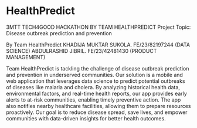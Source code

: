 # HealthPredict
3MTT TECH4GOOD HACKATHON BY TEAM HEALTHPREDICT
Project Topic: Disease outbreak prediction and prevention

By Team HealthPredict
KHADIJA MUKTAR SUKOLA. FE/23/82197244 (DATA SCIENCE)
ABDULRASHID JIBRIL. FE/23/42481430 (PRODUCT MANAGEMENT)

Team HealthPredict is tackling the challenge of disease outbreak prediction and prevention in underserved communities. Our solution is a mobile and web application that leverages data science to predict potential outbreaks of diseases like malaria and cholera. By analyzing historical health data, environmental factors, and real-time health reports, our app provides early alerts to at-risk communities, enabling timely preventive action. The app also notifies nearby healthcare facilities, allowing them to prepare resources proactively. Our goal is to reduce disease spread, save lives, and empower communities with data-driven insights for better health outcomes.
